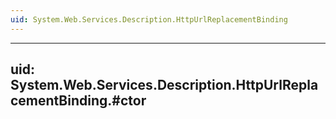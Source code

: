 ```yaml
---
uid: System.Web.Services.Description.HttpUrlReplacementBinding
---
```


---
uid: System.Web.Services.Description.HttpUrlReplacementBinding.#ctor
---
